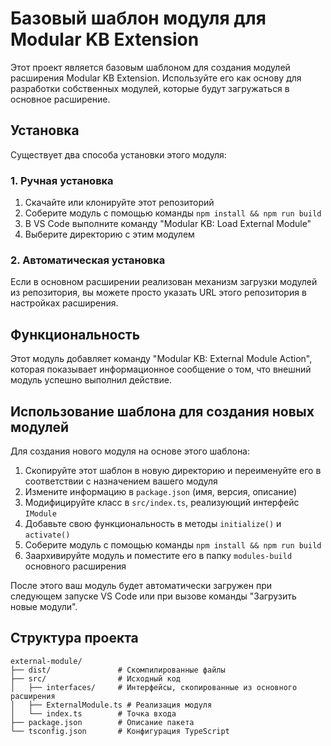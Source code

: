 # Базовый шаблон модуля для Modular KB Extension

Этот проект является базовым шаблоном для создания модулей расширения Modular KB Extension. Используйте его как основу для разработки собственных модулей, которые будут загружаться в основное расширение.

## Установка

Существует два способа установки этого модуля:

### 1. Ручная установка

1. Скачайте или клонируйте этот репозиторий
2. Соберите модуль с помощью команды `npm install && npm run build`
3. В VS Code выполните команду "Modular KB: Load External Module"
4. Выберите директорию с этим модулем

### 2. Автоматическая установка

Если в основном расширении реализован механизм загрузки модулей из репозитория, вы можете просто указать URL этого репозитория в настройках расширения.

## Функциональность

Этот модуль добавляет команду "Modular KB: External Module Action", которая показывает информационное сообщение о том, что внешний модуль успешно выполнил действие.

## Использование шаблона для создания новых модулей

Для создания нового модуля на основе этого шаблона:

1. Скопируйте этот шаблон в новую директорию и переименуйте его в соответствии с назначением вашего модуля
2. Измените информацию в `package.json` (имя, версия, описание)
3. Модифицируйте класс в `src/index.ts`, реализующий интерфейс `IModule`
4. Добавьте свою функциональность в методы `initialize()` и `activate()`
5. Соберите модуль с помощью команды `npm install && npm run build`
6. Заархивируйте модуль и поместите его в папку `modules-build` основного расширения

После этого ваш модуль будет автоматически загружен при следующем запуске VS Code или при вызове команды "Загрузить новые модули".

## Структура проекта

```
external-module/
├── dist/               # Скомпилированные файлы
├── src/                # Исходный код
│   ├── interfaces/     # Интерфейсы, скопированные из основного расширения
│   ├── ExternalModule.ts # Реализация модуля
│   └── index.ts        # Точка входа
├── package.json        # Описание пакета
└── tsconfig.json       # Конфигурация TypeScript
```
